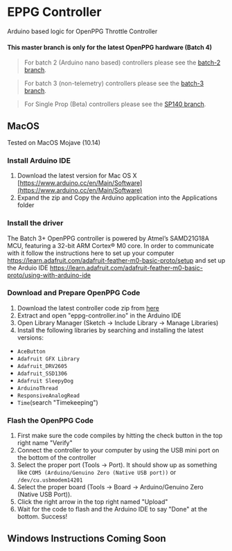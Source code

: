 # EPPG Controller

Arduino based logic for OpenPPG Throttle Controller

#### This master branch is only for the latest OpenPPG hardware (Batch 4)

> For batch 2 (Arduino nano based) controllers please see the [batch-2 branch](https://github.com/openppg/eppg-controller/tree/batch-2).

> For batch 3 (non-telemetry) controllers please see the [batch-3 branch](https://github.com/openppg/eppg-controller/tree/batch-3).

> For Single Prop (Beta) controllers please see the [SP140 branch](https://github.com/glydrfreak/eppg-controller/tree/SP140).

## MacOS

Tested on MacOS Mojave (10.14)

### Install Arduino IDE

1. Download the latest version for Mac OS X [https://www.arduino.cc/en/Main/Software](https://www.arduino.cc/en/Main/Software)
2. Expand the zip and Copy the Arduino application into the Applications folder

### Install the driver

The Batch 3+ OpenPPG controller is powered by Atmel’s SAMD21G18A MCU, featuring a 32-bit ARM Cortex® M0 core. In order to communicate with it follow the instructions here to set up your computer <https://learn.adafruit.com/adafruit-feather-m0-basic-proto/setup> and set up the Arduio IDE <https://learn.adafruit.com/adafruit-feather-m0-basic-proto/using-with-arduino-ide>

### Download and Prepare OpenPPG Code

1. Download the latest controller code zip from [here](https://github.com/openppg/eppg-controller/archive/master.zip)
2. Extract and open "eppg-controller.ino" in the Arduino IDE
3. Open Library Manager (Sketch -> Include Library -> Manage Libraries)
4. Install the following libraries by searching and installing the latest versions:
- `AceButton`
- `Adafruit GFX Library`
- `Adafruit_DRV2605`
- `Adafruit_SSD1306`
- `Adafruit SleepyDog`
- `ArduinoThread`
- `ResponsiveAnalogRead`
- `Time`(search "Timekeeping")

### Flash the OpenPPG Code

1. First make sure the code compiles by hitting the check button in the top right name "Verify"
2. Connect the controller to your computer by using the USB mini port on the bottom of the controller
3. Select the proper port (Tools -> Port). It should show up as something like `COM5 (Arduino/Genuino Zero (Native USB port))` or `/dev/cu.usbmodem14201`
4. Select the proper board (Tools -> Board -> Arduino/Genuino Zero (Native USB Port)).
5. Click the right arrow in the top right named "Upload"
6. Wait for the code to flash and the Arduino IDE to say "Done" at the bottom. Success!

## Windows Instructions Coming Soon
